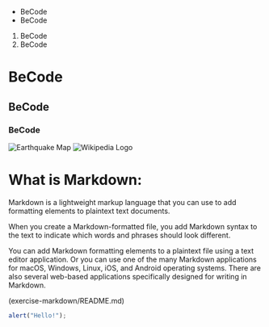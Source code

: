 * BeCode
* BeCode

1. BeCode
2. BeCode

# BeCode
## BeCode
### BeCode

![Earthquake Map](https://upload.wikimedia.org/wikipedia/commons/thumb/2/28/Map_of_earthquakes_in_Greece_1900-2017.svg/800px-Map_of_earthquakes_in_Greece_1900-2017.svg.png)
![Wikipedia Logo](https://upload.wikimedia.org/wikipedia/commons/thumb/6/63/Wikipedia_logo_puzzle_globe_spins_horizontally_and_vertically%2C_revealing_the_contents_of_all_of_its_puzzle_pieces%2C_without_background.gif/270px-Wikipedia_logo_puzzle_globe_spins_horizontally_and_vertically%2C_revealing_the_contents_of_all_of_its_puzzle_pieces%2C_without_background.gif)

# What is Markdown:

Markdown is a lightweight markup language that you can use to add formatting elements to plaintext text documents.

When you create a Markdown-formatted file, you add Markdown syntax to the text to indicate which words and phrases should look different.

You can add Markdown formatting elements to a plaintext file using a text editor application. Or you can use one of the many Markdown applications for macOS, Windows, Linux, iOS, and Android operating systems. There are also several web-based applications specifically designed for writing in Markdown.

(exercise-markdown/README.md)

```javascript
alert("Hello!");
